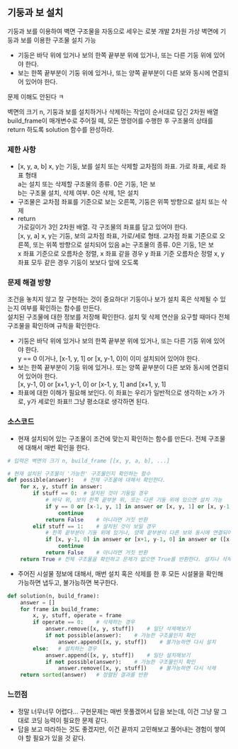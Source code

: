 ## 기둥과 보 설치 

기둥과 보를 이용하여 벽면 구조물을 자동으로 세우는 로봇 개발
2차원 가상 벽면에 기둥과 보를 이용한 구조물 설치 가능
- 기둥은 바닥 위에 있거나 보의 한쪽 끝부분 위에 있거나, 또는 다른 기둥 위에 있어야 한다.
- 보는 한쪽 끝부분이 기둥 위에 있거나, 또는 양쪽 끝부분이 다른 보와 동시에 연결되어 있어야 한다.

문제 이해도 안된다 ㅋ

벽면의 크기 n, 기둥과 보를 설치하거나 삭제하는 작업이 순서대로 담긴 2차원 배열 build_frame이 매개변수로 주어질 떼, 모든 명령어를 수행한 후
구조물의 상태를 return 하도록 solution 함수를 완성하라.

### 제한 사항
- [x, y, a, b]
x, y는 기둥, 보를 설치 또는 삭제할 교차점의 좌표. 가로 좌표, 세로 좌표 형태\
a는 설치 또는 삭제할 구조물의 종류. 0은 기둥, 1은 보\
b는 구조물 설치, 삭제 여부. 0은 삭제, 1은 설치
- 구조물은 교차점 좌표를 기준으로 보는 오른쪽, 기둥은 위쪽 방향으로 설치 또는 삭제
- return\
가로길이가 3인 2차원 배열. 각 구조물의 좌표를 담고 있어야 한다.\
[x, y, a] x, y는 기둥, 보의 교차점 좌표, 가로/세로 형태. 교차점 좌표 기준으로 오른쪽, 또는 위쪽 방향으로 설치되어 있음
a는 구조물의 종류. 0은 기둥, 1은 보\
x 좌표 기준으로 오름차순 정렬, x 좌표 같을 경우 y 좌표 기준 오름차순 정렬
x, y 좌표 모두 같은 경우 기둥이 보보다 앞에 오도록


### 문제 해결 방향 
조건을 놓치지 않고 잘 구현하는 것이 중요하다! 기둥이나 보가 설치 혹은 삭제될 수 있는지 여부를 확인하는 함수를 만든다.\
설치된 구조물에 대한 정보를 저장해 확인한다. 설치 및 삭제 연산을 요구할 때마다 전체 구조물을 확인하며 규칙을 확인한다.
- 기둥은 바닥 위에 있거나 보의 한쪽 끝부분 위에 있거나, 또는 다른 기둥 위에 있어야 한다.\
    y == 0 이거나, [x-1, y, 1] or [x, y-1, 0]이 이미 설치되어 있어야 한다.
- 보는 한쪽 끝부분이 기둥 위에 있거나. 또는 양쪽 끝부분이 다른 보와 동시에 연결되어 있어야 한다.\
    [x, y-1, 0] or [x+1, y-1, 0] or [x-1, y, 1] and [x+1, y, 1]
- 좌표에 대한 이해가 필요해 보인다. 이 좌표는 우리가 일반적으로 생각하는 x가 가로, y가 세로인 좌표!! 그냥 평소대로 생각하면 된다.


### 소스코드
- 현재 설치되어 있는 구조물이 조건에 맞는지 확인하는 함수를 만든다. 전체 구조물에 대해서 매번 확인을 한다.
```python
# 입력은 벽면의 크기 n, build_frame [[x, y, a, b], ...]

# 현재 설치된 구조물이 '가능한' 구조물인지 확인하는 함수
def possible(answer):   # 전체 구조물에 대해서 확인한다.
    for x, y, stuff in answer:
        if stuff == 0:  # 설치된 것이 기둥일 경우
            # 바닥 위, 보의 한쪽 끝부분 위, 또는 다른 기둥 위에 있으면 설치 가능
            if y == 0 or [x-1, y, 1] in answer or [x, y, 1] or [x, y-1, 0] in answer:
                continue
            return False    # 아니라면 거짓 반환
        elif stuff == 1:    # 설치된 것이 보일 경우
            # 한쪽 끝부분이 기둥 위에 있거나, 양쪽 끝부분이 다른 보와 동시에 연결되어 있으면 설치 가능
            if [x, y-1, 0] in answer or [x+1, y-1, 0] in answer or ([x-1, y, 1] in answer and [x+1, y, 1] in answer):
                continue
            return False    # 아니라면 거짓 반환
    return True # 전체 구조물을 확인하고 문제가 없으면 True를 반환한다. 설치나 삭제 가능!
```
- 주어진 시설물 정보에 대해서, 매번 설치 혹은 삭제를 한 후 모든 시설물을 확인해 가능하면 냅두고, 불가능하면 복구한다.
```python
def solution(n, build_frame):
    answer = []
    for frame in build_frame:
        x, y, stuff, operate = frame
        if operate == 0:    # 삭제하는 경우
            answer.remove([x, y, stuff])    # 일단 삭제해보기
            if not possible(answer):    # 가능한 구조물인지 확인
                answer.append([x, y, stuff])    # 불가능하면 다시 설치
        else:   # 설치하는 경우
            answer.append([x, y, stuff])    # 일단 설치해보기
            if not possible(answer):    # 가능한 구조물인지 확인
                answer.remove([x, y, stuff])    # 불가능하면 다시 삭제
    return sorted(answer)   # 정렬된 결과를 반환
```

### 느낀점
- 정말 너무너무 어렵다... 구현문제는 매번 못풀겠어서 답을 보는데, 이건 그냥 말 그대로 코딩 능력이 필요한 문제 같다.
- 답을 보고 따라하는 것도 좋겠지만, 이건 끝까지 고민해보고 풀어내는 경험이 쌓여야 할 필요가 있을 것 같다.